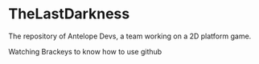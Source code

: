 # TheLastDarkness
The repository of Antelope Devs, a team working on a 2D platform game.

Watching Brackeys to know how to use github
